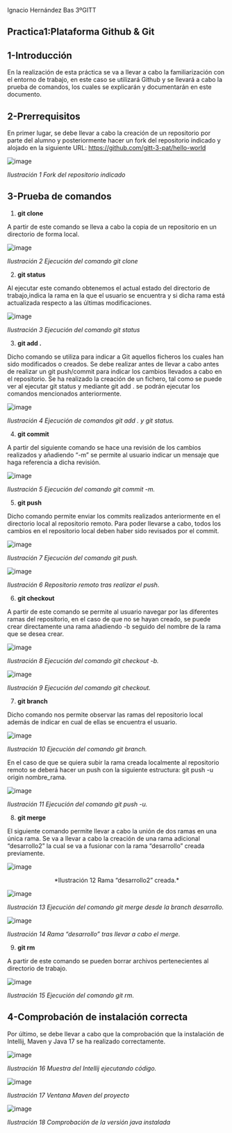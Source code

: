 Ignacio Hernández Bas 3ºGITT

Practica1:Plataforma Github & Git 
-----------------------------------

1-Introducción 
-----------------------------------

En la realización de esta práctica se va a llevar a cabo la familiarización con el entorno de trabajo, en este caso se utilizará Github y se llevará a cabo la prueba de comandos, los cuales se explicarán y documentarán en este documento. 

2-Prerrequisitos 
-----------------------------------

En primer lugar, se debe llevar a cabo la creación de un repositorio por parte del alumno y posteriormente hacer un fork del repositorio indicado y alojado en la siguiente URL: [https://github.com/gitt-3-pat/hello-world ](https://github.com/gitt-3-pat/hello-world)

![image](https://user-images.githubusercontent.com/91118338/150641278-91dcfa24-e0b9-4c1d-922b-4e970c675196.png)

*Ilustración 1 Fork del repositorio indicado* 

3-Prueba de comandos 
------------------------------------

1. **git clone** 

A partir de este comando se lleva a cabo la copia de un repositorio en un directorio de forma local. 

![image](https://user-images.githubusercontent.com/91118338/150641283-0097cf7b-b4f8-4955-80f3-a6462f479c41.png)

*Ilustración 2 Ejecución del comando git clone* 

2. **git status** 

Al ejecutar este comando obtenemos el actual estado del directorio de trabajo,indica la rama en la que el usuario se encuentra y si dicha rama está actualizada respecto a las últimas modificaciones. 

![image](https://user-images.githubusercontent.com/91118338/150641288-29f87c53-56be-459c-9040-0b5d32c35ad6.png)

*Ilustración 3 Ejecución del comando git status* 

3. **git add .**

Dicho comando se utiliza para indicar a Git aquellos ficheros los cuales han sido modificados o creados. Se debe realizar antes de llevar a cabo antes de realizar un git push/commit para indicar los cambios llevados a cabo en el repositorio. Se ha realizado la creación de un fichero, tal como se puede ver al ejecutar git status y mediante git add . se podrán ejecutar los comandos mencionados anteriormente. 

![image](https://user-images.githubusercontent.com/91118338/150641323-a070a60a-e473-4198-802c-a1bf8c143540.png)

*Ilustración 4 Ejecución de comandos git add . y git status.* 

4. **git commit** 

A partir del siguiente comando se hace una revisión de los cambios realizados y añadiendo “-m” se permite al usuario indicar un mensaje que haga referencia a dicha revisión. 

![image](https://user-images.githubusercontent.com/91118338/150641325-b2b2b262-ba2f-4202-8c78-1b0910906e63.png)

*Ilustración 5 Ejecución del comando git commit -m.* 

5. **git push** 

Dicho comando permite enviar los commits realizados anteriormente en el directorio local al repositorio remoto. Para poder llevarse a cabo, todos los cambios en el repositorio local deben haber sido revisados por el commit. 

![image](https://user-images.githubusercontent.com/91118338/150641330-6644f72e-8f1b-44cb-9caf-36eaa8ffe3a7.png)

*Ilustración 7 Ejecución del comando git push.* 

![image](https://user-images.githubusercontent.com/91118338/150641333-ebc28412-caff-456e-b120-9205ae1c6fab.png)

*Ilustración 6 Repositorio remoto tras realizar el push.* 

6. **git checkout**  

A partir de este comando se permite al usuario navegar por las diferentes ramas del repositorio, en el caso de que no se hayan creado, se puede crear directamente una rama añadiendo -b seguido del nombre de la rama que se desea crear. 

![image](https://user-images.githubusercontent.com/91118338/150641342-90722ea6-65b5-4ea8-9772-e15d4fd22246.png)

*Ilustración 8 Ejecución del comando git checkout -b.* 

![image](https://user-images.githubusercontent.com/91118338/150641352-15f6f70e-a0c2-4d09-b209-7fc19e15e664.png)

*Ilustración 9 Ejecución del comando git checkout.* 

7. **git branch**

Dicho comando nos permite observar las ramas del repositorio local además de indicar en cual de ellas se encuentra el usuario. 

![image](https://user-images.githubusercontent.com/91118338/150641356-25966891-2011-42f1-9f7e-8d9bccd063a6.png)

*Ilustración 10 Ejecución del comando git branch.* 

En el caso de que se quiera subir la rama creada localmente al repositorio remoto se deberá hacer un push con la siguiente estructura: git push -u origin nombre\_rama. 

![image](https://user-images.githubusercontent.com/91118338/150641358-d3108586-1ef4-4e09-9239-aa2b8b627230.png)

*Ilustración 11 Ejecución del comando git push -u.* 

8. **git merge** 

El siguiente comando permite llevar a cabo la unión de dos ramas en una única rama. Se va a llevar a cabo la creación de una rama adicional “desarrollo2” la cual se va a fusionar con la rama “desarrollo” creada previamente. 

![image](https://user-images.githubusercontent.com/91118338/150641365-4988193f-d9dc-4432-844e-059dfd45685c.png)

<center>*Ilustración 12 Rama “desarrollo2” creada.* </center>

![image](https://user-images.githubusercontent.com/91118338/150641381-0fec9847-5ac5-4d72-9b95-f1ff9e23338b.png)

*Ilustración 13 Ejecución del comando git merge desde la branch desarrollo.* 

![image](https://user-images.githubusercontent.com/91118338/150641383-7736888d-9104-4ed3-a504-c82b5119e7f6.png)

*Ilustración 14 Rama “desarrollo” tras llevar a cabo el merge.* 

9. **git rm**  

A partir de este comando se pueden borrar archivos pertenecientes al directorio de trabajo. 

![image](https://user-images.githubusercontent.com/91118338/150641389-863c389e-abeb-4a4d-a2cc-36f33d2166a6.png)

*Ilustración 15 Ejecución del comando git rm.* 

4-Comprobación de instalación correcta 
----------------------------------------

Por último, se debe llevar a cabo que la comprobación que la instalación de Intellij, Maven y Java 17 se ha realizado correctamente. 

![image](https://user-images.githubusercontent.com/91118338/150641428-6896c738-82bf-4973-a7ca-548797f59269.png)

*Ilustración 16 Muestra del Intellij ejecutando código.* 

![image](https://user-images.githubusercontent.com/91118338/150641435-72a9f3fd-502a-40d6-8e04-75f67bca883c.png)

*Ilustración 17 Ventana Maven del proyecto* 

![image](https://user-images.githubusercontent.com/91118338/150641437-ab91dc25-2577-4327-beb1-84cfe4ce79a1.png)

*Ilustración 18 Comprobación de la versión java instalada* 
